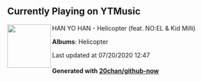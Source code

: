 ## Currently Playing on YTMusic

[<img align="left" width="100" src="https://lh3.googleusercontent.com/SX4xqF9KjxVXYXC167mBSIVit_1AYHXaqOea756aoFeE9UMazXKxQ-qxmMV-ny1-kmb0ANVZk-Et6HLS">](https://music.youtube.com/channel/UCUSEX4zhRyAOYF1yYzf2klw)

HAN YO HAN - Helicopter (feat. NO:EL & Kid Milli)

**Albums**: Helicopter

Last updated at 07/20/2020 12:47

#### Generated with [20chan/github-now](https://github.com/20chan/github-now)


<!--
**20chan/20chan** is a ✨ _special_ ✨ repository because its `README.md` (this file) appears on your GitHub profile.

Here are some ideas to get you started:

- 🔭 I’m currently working on ...
- 🌱 I’m currently learning ...
- 👯 I’m looking to collaborate on ...
- 🤔 I’m looking for help with ...
- 💬 Ask me about ...
- 📫 How to reach me: ...
- 😄 Pronouns: ...
- ⚡ Fun fact: ...
-->
